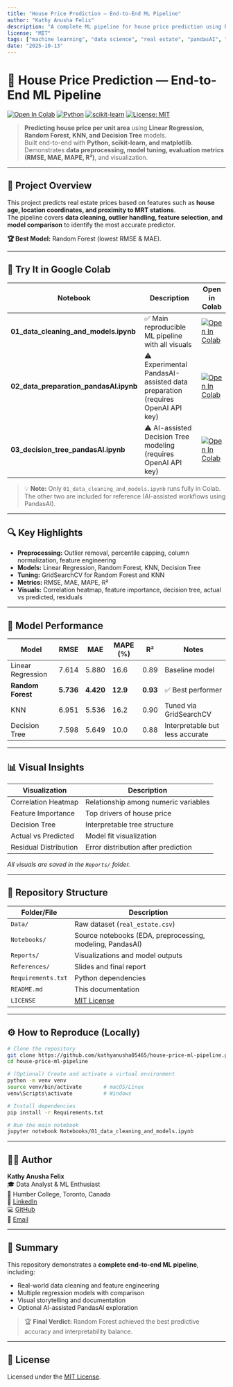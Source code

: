 ```yaml
---
title: "House Price Prediction — End-to-End ML Pipeline"
author: "Kathy Anusha Felix"
description: "A complete ML pipeline for house price prediction using Random Forest, KNN, and Decision Tree models."
license: "MIT"
tags: ["machine learning", "data science", "real estate", "pandasAI", "regression"]
date: "2025-10-13"
---
```


# 🏡 House Price Prediction — End-to-End ML Pipeline

[![Open In Colab](https://colab.research.google.com/assets/colab-badge.svg)](https://colab.research.google.com/github/kathyanusha05465/house-price-ml-pipeline/blob/main/Notebooks/01_data_cleaning_and_models.ipynb)
[![Python](https://img.shields.io/badge/Python-3.10%2B-blue.svg)](https://www.python.org/)
[![scikit-learn](https://img.shields.io/badge/scikit--learn-ML-orange.svg)](https://scikit-learn.org/)
[![License: MIT](https://img.shields.io/badge/License-MIT-green.svg)](LICENSE)

> **Predicting house price per unit area** using **Linear Regression, Random Forest, KNN, and Decision Tree** models.  
> Built end-to-end with **Python, scikit-learn, and matplotlib**.  
> Demonstrates **data preprocessing, model tuning, evaluation metrics (RMSE, MAE, MAPE, R²)**, and visualization.

---

## 🎯 Project Overview

This project predicts real estate prices based on features such as **house age, location coordinates, and proximity to MRT stations**.  
The pipeline covers **data cleaning, outlier handling, feature selection, and model comparison** to identify the most accurate predictor.

**🏆 Best Model:** Random Forest (lowest RMSE & MAE).

---

## 🚀 Try It in Google Colab

| Notebook | Description | Open in Colab |
|-----------|--------------|---------------|
| **01_data_cleaning_and_models.ipynb** | ✅ Main reproducible ML pipeline with all visuals | [![Open In Colab](https://colab.research.google.com/assets/colab-badge.svg)](https://colab.research.google.com/github/kathyanusha05465/house-price-ml-pipeline/blob/main/Notebooks/01_data_cleaning_and_models.ipynb) |
| **02_data_preparation_pandasAI.ipynb** | ⚠️ Experimental PandasAI-assisted data preparation (requires OpenAI API key) | [![Open In Colab](https://colab.research.google.com/assets/colab-badge.svg)](https://colab.research.google.com/github/kathyanusha05465/house-price-ml-pipeline/blob/main/Notebooks/02_data_preparation_pandasAI.ipynb) |
| **03_decision_tree_pandasAI.ipynb** | ⚠️ AI-assisted Decision Tree modeling (requires OpenAI API key) | [![Open In Colab](https://colab.research.google.com/assets/colab-badge.svg)](https://colab.research.google.com/github/kathyanusha05465/house-price-ml-pipeline/blob/main/Notebooks/03_decision_tree_pandasAI.ipynb) |

> 💡 **Note:** Only `01_data_cleaning_and_models.ipynb` runs fully in Colab.  
> The other two are included for reference (AI-assisted workflows using PandasAI).

---

## 🔍 Key Highlights

- **Preprocessing:** Outlier removal, percentile capping, column normalization, feature engineering  
- **Models:** Linear Regression, Random Forest, KNN, Decision Tree  
- **Tuning:** GridSearchCV for Random Forest and KNN  
- **Metrics:** RMSE, MAE, MAPE, R²  
- **Visuals:** Correlation heatmap, feature importance, decision tree, actual vs predicted, residuals  

---

## 🧠 Model Performance

| Model | RMSE | MAE | MAPE (%) | R² | Notes |
|-------|------|-----|-----------|----|-------|
| Linear Regression | 7.614 | 5.880 | 16.6 | 0.89 | Baseline model |
| **Random Forest** | **5.736** | **4.420** | **12.9** | **0.93** | ✅ Best performer |
| KNN | 6.951 | 5.536 | 16.2 | 0.90 | Tuned via GridSearchCV |
| Decision Tree | 7.598 | 5.649 | 10.0 | 0.88 | Interpretable but less accurate |

---

## 📊 Visual Insights

| Visualization | Description |
|----------------|--------------|
| Correlation Heatmap | Relationship among numeric variables |
| Feature Importance | Top drivers of house price |
| Decision Tree | Interpretable tree structure |
| Actual vs Predicted | Model fit visualization |
| Residual Distribution | Error distribution after prediction |

_All visuals are saved in the `Reports/` folder._

---

## 📁 Repository Structure

| Folder/File | Description |
|--------------|-------------|
| `Data/` | Raw dataset (`real_estate.csv`) |
| `Notebooks/` | Source notebooks (EDA, preprocessing, modeling, PandasAI) |
| `Reports/` | Visualizations and model outputs |
| `References/` | Slides and final report |
| `Requirements.txt` | Python dependencies |
| `README.md` | This documentation |
| `LICENSE` | [MIT License](LICENSE) |

---

## ⚙️ How to Reproduce (Locally)

```bash
# Clone the repository
git clone https://github.com/kathyanusha05465/house-price-ml-pipeline.git
cd house-price-ml-pipeline

# (Optional) Create and activate a virtual environment
python -m venv venv
source venv/bin/activate       # macOS/Linux
venv\Scripts\activate          # Windows

# Install dependencies
pip install -r Requirements.txt

# Run the main notebook
jupyter notebook Notebooks/01_data_cleaning_and_models.ipynb

```
---

## 👩‍💻 Author

**Kathy Anusha Felix**  
🎓 Data Analyst & ML Enthusiast  
📍 Humber College, Toronto, Canada  
🔗 [LinkedIn](https://www.linkedin.com/in/kathyanusha)  
💻 [GitHub](https://github.com/kathyanusha05465)  
📧 [Email](mailto:kathyanusha@example.com)

---

## 🌟 Summary

This repository demonstrates a **complete end-to-end ML pipeline**, including:

- Real-world data cleaning and feature engineering  
- Multiple regression models with comparison  
- Visual storytelling and documentation  
- Optional AI-assisted PandasAI exploration  

> 🏆 **Final Verdict:** Random Forest achieved the best predictive accuracy and interpretability balance.

---

## 🪪 License  
Licensed under the [MIT License](LICENSE).
